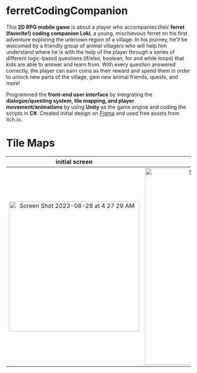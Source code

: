# ferretCodingCompanion
This **2D RPG mobile game** is about a player who accompanies their **ferret (favorite!) coding companion Loki**, a young, mischievous ferret on his first adventure exploring the unknown region of a village. In his journey, he'll be welcomed by a friendly group of animal villagers who will help him understand where he is with the help of the player through a series of different logic-based questions (if/else, boolean, for and while loops) that kids are able to answer and learn from. With every question answered correctly, the player can earn coins as their reward and spend them in order to unlock new parts of the village, gain new animal friends, quests, and more! 

Programmed the **front-end user interface** by integrating the **dialogue/questing system, tile mapping, and player movement/animations** by using **Unity** as the game engine and coding the scripts in **C#**. Created initial design on [Figma](https://figma.fun/hXPzgq) and used free assets from itch.io.

# Tile Maps
initial screen             | game world                | dialogue 
:-------------------------:|:-------------------------:|:-------------------------:
<img width="355" alt="Screen Shot 2023-08-26 at 4 27 29 AM" src="https://github.com/anjalis-ingh/ferretCodingCompanion/assets/96373072/521e8e1a-75b9-4e34-8f65-9fabf3501344"> | <img width="537" alt="Screen Shot 2023-08-26 at 4 32 15 AM" src="https://github.com/anjalis-ingh/ferretCodingCompanion/assets/96373072/693cd6ec-eab1-4b3e-956e-07dc45da311d"> | <img width="351" alt="Screen Shot 2023-08-26 at 4 30 08 AM" src="https://github.com/anjalis-ingh/ferretCodingCompanion/assets/96373072/2c7df809-68e5-4c13-b504-f5436b9dea83">







